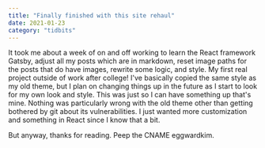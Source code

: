 ```yaml
---
title: "Finally finished with this site rehaul"
date: 2021-01-23
category: "tidbits"
---
```


It took me about a week of on and off working to learn the React framework Gatsby, adjust all my posts which are in markdown, reset image paths for the posts that do have images, rewrite some logic, and style. My first real project outside of work after college! I've basically copied the same style as my old theme, but I plan on changing things up in the future as I start to look for my own look and style. This was just so I can have something up that's mine. Nothing was particularly wrong with the old theme other than getting bothered by git about its vulnerabilities. I just wanted more customization and something in React since I know that a bit. 

But anyway, thanks for reading. Peep the CNAME eggwardkim. 